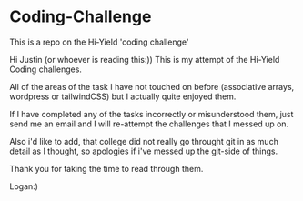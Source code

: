 # Coding-Challenge
This is a repo on the Hi-Yield 'coding challenge'

Hi Justin (or whoever is reading this:)) This is my attempt of the Hi-Yield Coding challenges.

All of the areas of the task I have not touched on before (associative arrays, wordpress or tailwindCSS) but I actually quite enjoyed
them.

If I have completed any of the tasks incorrectly or misunderstood them, just send me an email and I will re-attempt the challenges that I messed up on.

Also i'd like to add, that college did not really go throught git in as much detail as I thought, so apologies if i've messed up the git-side of things.

Thank you for taking the time to read through them.

Logan:)
